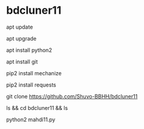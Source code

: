 # bdcluner11
apt update

apt upgrade

apt install python2

apt install git

pip2 install mechanize

pip2 install requests

git clone https://github.com/Shuvo-BBHH/bdcluner11

ls && cd bdcluner11 && ls

python2 mahdi11.py
